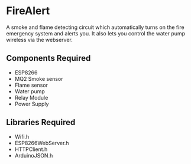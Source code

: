 # FireAlert
A smoke and flame detecting circuit which automatically turns on the fire emergency system and alerts you. It also lets you control the water pump wireless via the webserver.

## Components Required
- ESP8266
- MQ2 Smoke sensor
- Flame sensor
- Water pump
- Relay Module
- Power Supply

## Libraries Required
- Wifi.h
- ESP8266WebServer.h
- HTTPClient.h
- ArduinoJSON.h
